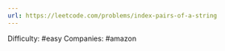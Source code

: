 ```yaml
---
url: https://leetcode.com/problems/index-pairs-of-a-string
---
```


Difficulty: #easy
Companies: #amazon